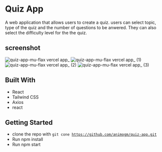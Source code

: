 # Quiz App
A web application that allows users to create a quiz. users can select topic, type of the quiz and the number of questions to be anwered. They can also select the difficulty level for the the quiz.

## screenshot

![quiz-app-mu-flax vercel app_](https://user-images.githubusercontent.com/80972735/165863667-6552fd4c-d4eb-4fa8-af7d-f9f1970e400b.png)
![quiz-app-mu-flax vercel app_ (1)](https://user-images.githubusercontent.com/80972735/165863698-f9f28349-3716-4ea8-b304-5f1308f046ce.png)
![quiz-app-mu-flax vercel app_ (2)](https://user-images.githubusercontent.com/80972735/165863706-e4565b63-3c5c-4df8-b335-dbc0238b9fe6.png)
![quiz-app-mu-flax vercel app_ (3)](https://user-images.githubusercontent.com/80972735/165863713-aee71268-260d-4b97-a8be-d5835bb4883a.png)

## Built With
- React
- Tailwind CSS
- Axios
- react 

## Getting Started
- clone the repo  with <code>git cone https://github.com/animogm/quiz-app.git</code>
- Run npm install
- Run npm start
